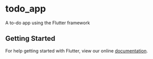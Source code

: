 # todo_app

A to-do app using the Flutter framework

## Getting Started

For help getting started with Flutter, view our online
[documentation](https://flutter.io/).
